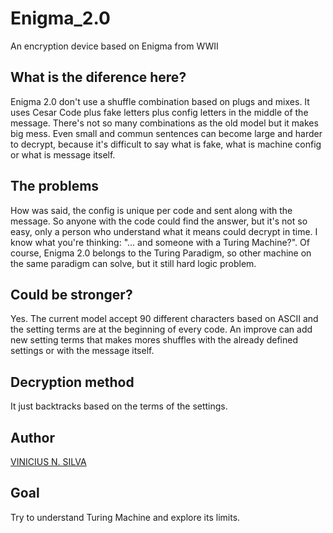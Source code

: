 # Enigma_2.0
An encryption device based on Enigma from WWII

## What is the diference here?
Enigma 2.0 don't use a shuffle combination based on plugs and mixes.
It uses Cesar Code plus fake letters plus config letters in the middle 
of the message. There's not so many combinations as the old model but 
it makes big mess. Even small and commun sentences can become large 
and harder to decrypt, because it's difficult to say what is fake, what 
is machine config or what is message itself.

## The problems
How was said, the config is unique per code and sent along with the 
message. So anyone with the code could find the answer, but it's not
so easy, only a person who understand what it means could decrypt in time.
I know what you're thinking: "... and someone with a Turing Machine?".
Of course, Enigma 2.0 belongs to the Turing Paradigm, so other machine
on the same paradigm can solve, but it still hard logic problem.

## Could be stronger?
Yes. The current model accept 90 different characters based on ASCII
and the setting terms are at the beginning of every code. An improve
can add new setting terms that makes mores shuffles with the already
defined settings or with the message itself.

## Decryption method
It just backtracks based on the terms of the settings.

## Author
[VINICIUS N. SILVA](https://github.com/vnszero)

## Goal
Try to understand Turing Machine and explore its limits.
